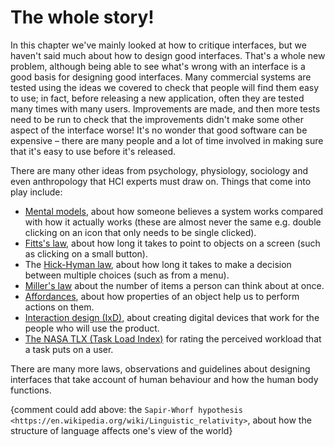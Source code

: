 # The whole story!

In this chapter we've mainly looked at how to critique interfaces, but we haven't said much about how to design good interfaces.
That's a whole new problem, although being able to see what's wrong with an interface is a good basis for designing good interfaces.
Many commercial systems are tested using the ideas we covered to check that people will find them easy to use; in fact, before releasing a new application, often they are tested many times with many users.
Improvements are made, and then more tests need to be run to check that the improvements didn't make some other aspect of the interface worse!
It's no wonder that good software can be expensive &ndash; there are many people and a lot of time involved in making sure that it's easy to use before it's released.

There are many other ideas from psychology, physiology, sociology and even anthropology that HCI experts must draw on.
Things that come into play include:

- [Mental models](https://en.wikipedia.org/wiki/Mental_model), about how someone believes a system works compared with how it actually works (these are almost never the same e.g. double clicking on an icon that only needs to be single clicked).
- [Fitts's law](https://en.wikipedia.org/wiki/Fitts%27s_law), about how long it takes to point to objects on a screen (such as clicking on a small button).
- The [Hick-Hyman law](https://en.wikipedia.org/wiki/Hick%27s_law), about how long it takes to make a decision between multiple choices (such as from a menu).
- [Miller's law](https://en.wikipedia.org/wiki/The_Magical_Number_Seven,_Plus_or_Minus_Two) about the number of items a person can think about at once.
- [Affordances](https://en.wikipedia.org/wiki/Affordance), about how properties of an object help us to perform actions on them.
- [Interaction design (IxD)](https://en.wikipedia.org/wiki/Interaction_design), about creating digital devices that work for the people who will use the product.
- [The NASA TLX (Task Load Index)](https://en.wikipedia.org/wiki/NASA-TLX) for rating the perceived workload that a task puts on a user.

There are  many more laws, observations and guidelines about designing interfaces that take account of human behaviour and how the human body functions.

{comment  could add above: the `Sapir-Whorf hypothesis <https://en.wikipedia.org/wiki/Linguistic_relativity>`, about how the structure of language affects one's view of the world}
